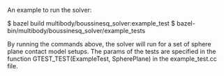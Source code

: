 An example to run the solver:

$ bazel build multibody/boussinesq_solver:example_test
$ bazel-bin/multibody/boussinesq_solver/example_tests

By running the commands above, the solver will run for a set of sphere plane contact model setups. The params of the tests are specified in the function GTEST_TEST(ExampleTest, SpherePlane) in the example_test.cc file.
